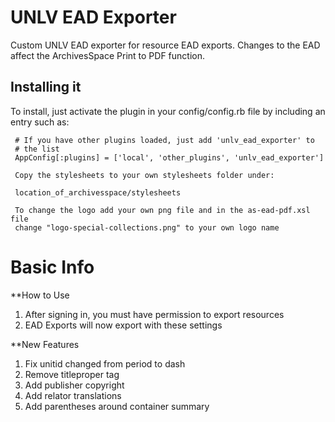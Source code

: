 # UNLV EAD Exporter

Custom UNLV EAD exporter for resource EAD exports. Changes to the EAD affect the ArchivesSpace Print to PDF function. 

## Installing it

To install, just activate the plugin in your config/config.rb file by
including an entry such as:

     # If you have other plugins loaded, just add 'unlv_ead_exporter' to
     # the list
     AppConfig[:plugins] = ['local', 'other_plugins', 'unlv_ead_exporter']
	 
	 Copy the stylesheets to your own stylesheets folder under:
	 
	 location_of_archivesspace/stylesheets

	 To change the logo add your own png file and in the as-ead-pdf.xsl file
	 change "logo-special-collections.png" to your own logo name
	 
# Basic Info


**How to Use

1.	After signing in, you must have permission to export resources
2.	EAD Exports will now export with these settings 

**New Features

1.	Fix unitid changed from period to dash 
2.	Remove titleproper <num> tag
3.	Add publisher copyright 
4.	Add relator translations 
5.	Add parentheses around container summary

